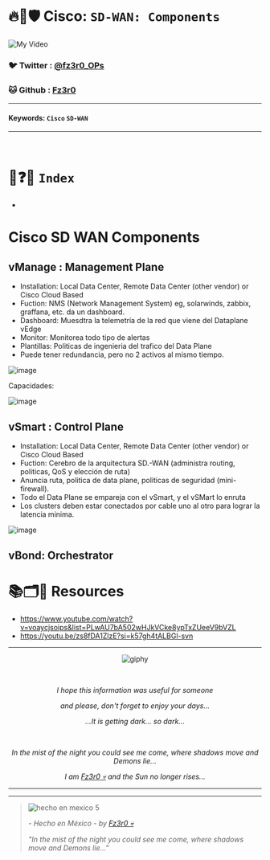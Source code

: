 # 🔥🧱🛡️ Cisco: `SD-WAN: Components`

![My Video](https://user-images.githubusercontent.com/94720207/165892585-b830998d-d7c5-43b4-a3ad-f71a07b9077e.gif)

### 🐦 Twitter  : [@fz3r0_OPs](https://twitter.com/Fz3r0_OPs)
### 🐱 Github  : [Fz3r0](https://github.com/fz3r0) 

---
 
#### Keywords: `Cisco` `SD-WAN`

---

<br>

# 📝❓📄 `Index`

- 

# Cisco SD WAN Components

## vManage : Management Plane

- Installation: Local Data Center, Remote Data Center (other vendor) or Cisco Cloud Based
- Fuction: NMS (Network Management System) eg, solarwinds, zabbix, graffana, etc. da un dashboard.
- Dashboard: Muesdtra la telemetría de la red que viene del Dataplane vEdge
- Monitor: Monitorea todo tipo de alertas
- Plantillas: Politicas de ingenieria del trafico del Data Plane
- Puede tener redundancia, pero no 2 activos al mismo tiempo. 

![image](https://github.com/user-attachments/assets/2b4ae49f-330c-4d87-a60f-88e4374d3e35)

Capacidades: 

![image](https://github.com/user-attachments/assets/a0f59c06-2617-47eb-8197-bce87d6c93fc)

## vSmart : Control Plane

- Installation: Local Data Center, Remote Data Center (other vendor) or Cisco Cloud Based
- Fuction: Cerebro de la arquitectura SD.-WAN (administra routing, politicas, QoS y elección de ruta)
- Anuncia ruta, politica de data plane, politicas de seguridad (mini-firewall). 
- Todo el Data Plane se empareja con el vSmart, y el vSMart lo enruta
- Los clusters deben estar conectados por cable uno al otro para lograr la latencia minima. 

![image](https://github.com/user-attachments/assets/315630f4-f88f-47bf-9923-444b5b7a9a20)

## vBond: Orchestrator




# 📚🗂️🎥 Resources

- https://www.youtube.com/watch?v=voaycjsoips&list=PLwAU7bA502wHJkVCke8ypTxZUeeV9bVZL
- https://youtu.be/zs8fDA1ZlzE?si=k57gh4tALBGl-svn


  
---

<span align="center"> <p align="center"> ![giphy](https://user-images.githubusercontent.com/94720207/166587250-292d9a9f-e590-4c25-a678-d457e2268e85.gif) </p> </span> 



&nbsp;

<span align="center"> <p align="center"> _I hope this information was useful for someone_ </p> </span> 
<span align="center"> <p align="center"> _and please, don't forget to enjoy your days..._ </p> </span> 
<span align="center"> <p align="center"> _...It is getting dark... so dark..._ </p> </span> 

&nbsp;

<span align="center"> <p align="center"> _In the mist of the night you could see me come, where shadows move and Demons lie..._ </p> </span> 
<span align="center"> <p align="center"> _I am [Fz3r0 💀](https://github.com/Fz3r0/) and the Sun no longer rises..._ </p> </span> 

---






---

> ![hecho en mexico 5](https://user-images.githubusercontent.com/94720207/166068790-fa1f243d-2db9-4810-a6e4-eb3c4ad23700.png)
>
> _- Hecho en México - by [Fz3r0 💀](https://github.com/Fz3r0/)_  
>
> _"In the mist of the night you could see me come, where shadows move and Demons lie..."_ 






